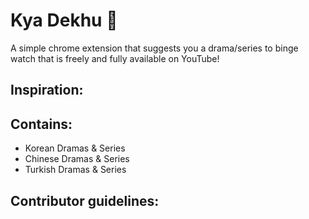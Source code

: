 # Kya Dekhu 👀

A simple chrome extension that suggests you a drama/series to binge watch that is freely and fully available on YouTube!


## Inspiration:



## Contains: 
- Korean Dramas & Series
- Chinese Dramas & Series
- Turkish Dramas & Series


## Contributor guidelines:


